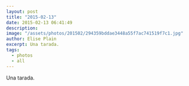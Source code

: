 ```yaml
---
layout: post
title: "2015-02-13"
date: 2015-02-13 06:41:49
description: 
image: "/assets/photos/201502/294359bddae3448a55f7ac741519f7c1.jpg"
author: Elise Plain
excerpt: Una tarada.
tags: 
  - photos
  - all
---
```


Una tarada.
<p></p>
